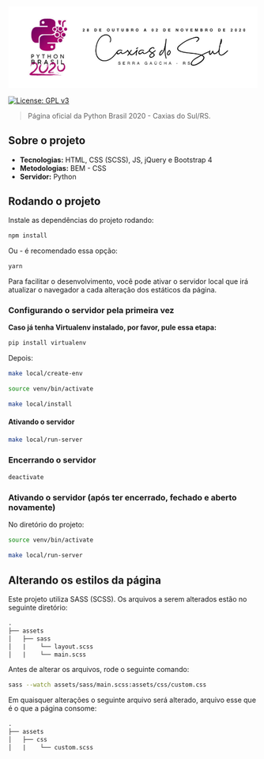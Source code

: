 ![Logo Python Brasil 2020 - Caxias do Sul/RS](docs/images/logo-python-brasil-2020.jpg)

[![License: GPL v3](https://img.shields.io/badge/License-GPLv3-blue.svg)](https://www.gnu.org/licenses/gpl-3.0)

> Página oficial da Python Brasil 2020 - Caxias do Sul/RS.

## Sobre o projeto

* **Tecnologias:** HTML, CSS (SCSS), JS, jQuery e Bootstrap 4
* **Metodologias:** BEM - CSS
* **Servidor:** Python

## Rodando o projeto

Instale as dependências do projeto rodando:

```sh
npm install
```

Ou - é recomendado essa opção:

```sh
yarn
```

Para facilitar o desenvolvimento, você pode ativar o servidor local que irá atualizar o navegador a cada alteração dos estáticos da página.

### Configurando o servidor pela primeira vez

**Caso já tenha Virtualenv instalado, por favor, pule essa etapa:**

```sh
pip install virtualenv
```

Depois:

```sh
make local/create-env
```

```sh
source venv/bin/activate
```

```sh
make local/install
```

#### Ativando o servidor

```sh
make local/run-server
```

### Encerrando o servidor

```sh
deactivate
```

### Ativando o servidor (após ter encerrado, fechado e aberto novamente)

No diretório do projeto:

```sh
source venv/bin/activate
```

```sh
make local/run-server
```

## Alterando os estilos da página

Este projeto utiliza SASS (SCSS). Os arquivos a serem alterados estão no seguinte diretório:

```
.
├── assets
│   ├── sass
│   |    └── layout.scss
│   |    └── main.scss
```

Antes de alterar os arquivos, rode o seguinte comando:

```sh
sass --watch assets/sass/main.scss:assets/css/custom.css
```

Em quaisquer alterações o seguinte arquivo será alterado, arquivo esse que é o que a página consome:

```
.
├── assets
│   ├── css
│   |    └── custom.scss
```
